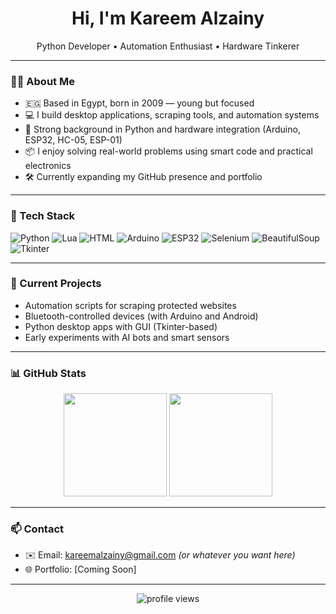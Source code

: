 <h1 align="center">Hi, I'm Kareem Alzainy</h1>
<p align="center">
  Python Developer • Automation Enthusiast • Hardware Tinkerer
</p>

---

### 👨‍💻 About Me
- 🇪🇬 Based in Egypt, born in 2009 — young but focused
- 💻 I build desktop applications, scraping tools, and automation systems
- 🧠 Strong background in Python and hardware integration (Arduino, ESP32, HC-05, ESP-01)
- 📦 I enjoy solving real-world problems using smart code and practical electronics
- 🛠️ Currently expanding my GitHub presence and portfolio

---

### 💼 Tech Stack
![Python](https://img.shields.io/badge/-Python-333?style=flat&logo=python)
![Lua](https://img.shields.io/badge/-Lua-333?style=flat&logo=lua)
![HTML](https://img.shields.io/badge/-HTML-333?style=flat&logo=html5)
![Arduino](https://img.shields.io/badge/-Arduino-333?style=flat&logo=arduino)
![ESP32](https://img.shields.io/badge/-ESP32-333?style=flat&logo=esphome)
![Selenium](https://img.shields.io/badge/-Selenium-333?style=flat&logo=selenium)
![BeautifulSoup](https://img.shields.io/badge/-BeautifulSoup-333?style=flat&logo=beaker)
![Tkinter](https://img.shields.io/badge/-Tkinter-333?style=flat&logo=windowsterminal)

---

### 🔧 Current Projects
- Automation scripts for scraping protected websites
- Bluetooth-controlled devices (with Arduino and Android)
- Python desktop apps with GUI (Tkinter-based)
- Early experiments with AI bots and smart sensors

---

### 📊 GitHub Stats

<p align="center">
  <img src="https://github-readme-stats.vercel.app/api?username=KareemAlzainy&show_icons=true&theme=default" height="165" />
  <img src="https://github-readme-stats.vercel.app/api/top-langs/?username=KareemAlzainy&layout=compact&theme=default" height="165" />
</p>

---

### 📫 Contact
- ✉️ Email: kareemalzainy@gmail.com *(or whatever you want here)*
- 🌐 Portfolio: [Coming Soon]

---

<p align="center">
  <img src="https://komarev.com/ghpvc/?username=KareemAlzainy&style=flat-square" alt="profile views"/>
</p>
